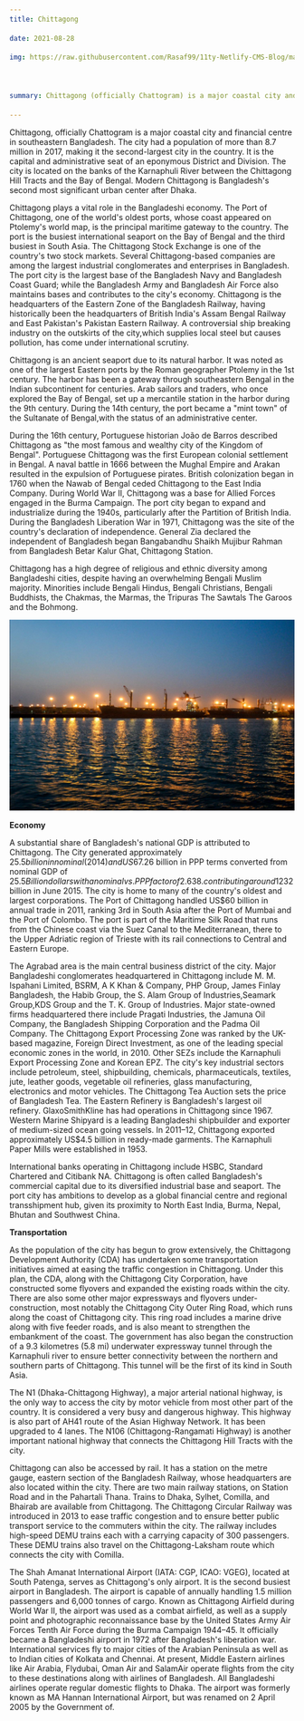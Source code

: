 ```yaml
---
title: Chittagong

date: 2021-08-28

img: https://raw.githubusercontent.com/Rasaf99/11ty-Netlify-CMS-Blog/main/img/chittagong-1.png



summary: Chittagong (officially Chattogram) is a major coastal city and financial centre in southeastern Bangladesh. The city had a population of more than 8.7 million in 2017, making it the second-largest city in the country. It is the capital and administrative seat of an eponymous District and Division. The city is located on the banks of the Karnaphuli River between the Chittagong Hill Tracts and the Bay of Bengal. Modern Chittagong is Bangladesh's second most significant urban center after Dhaka. 

---
```


Chittagong, officially Chattogram is a major coastal city and financial centre in southeastern Bangladesh. The city had a population of more than 8.7 million in 2017, making it the second-largest city in the country. It is the capital and administrative seat of an eponymous District and Division. The city is located on the banks of the Karnaphuli River between the Chittagong Hill Tracts and the Bay of Bengal. Modern Chittagong is Bangladesh's second most significant urban center after Dhaka.

Chittagong plays a vital role in the Bangladeshi economy. The Port of Chittagong, one of the world's oldest ports, whose coast appeared on Ptolemy's world map, is the principal maritime gateway to the country. The port is the busiest international seaport on the Bay of Bengal and the third busiest in South Asia. The Chittagong Stock Exchange is one of the country's two stock markets. Several Chittagong-based companies are among the largest industrial conglomerates and enterprises in Bangladesh. The port city is the largest base of the Bangladesh Navy and Bangladesh Coast Guard; while the Bangladesh Army and Bangladesh Air Force also maintains bases and contributes to the city's economy. Chittagong is the headquarters of the Eastern Zone of the Bangladesh Railway, having historically been the headquarters of British India's Assam Bengal Railway and East Pakistan's Pakistan Eastern Railway. A controversial ship breaking industry on the outskirts of the city,which supplies local steel but causes pollution, has come under international scrutiny.

Chittagong is an ancient seaport due to its natural harbor. It was noted as one of the largest Eastern ports by the Roman geographer Ptolemy in the 1st century. The harbor has been a gateway through southeastern Bengal in the Indian subcontinent for centuries. Arab sailors and traders, who once explored the Bay of Bengal, set up a mercantile station in the harbor during the 9th century. During the 14th century, the port became a "mint town" of the Sultanate of Bengal,with the status of an administrative center.

During the 16th century, Portuguese historian João de Barros described Chittagong as "the most famous and wealthy city of the Kingdom of Bengal". Portuguese Chittagong was the first European colonial settlement in Bengal. A naval battle in 1666 between the Mughal Empire and Arakan resulted in the expulsion of Portuguese pirates. British colonization began in 1760 when the Nawab of Bengal ceded Chittagong to the East India Company. During World War II, Chittagong was a base for Allied Forces engaged in the Burma Campaign. The port city began to expand and industrialize during the 1940s, particularly after the Partition of British India. During the Bangladesh Liberation War in 1971, Chittagong was the site of the country's declaration of independence. General Zia declared the independent of Bangladesh began Bangabandhu Shaikh Mujibur Rahman from Bangladesh Betar Kalur Ghat, Chittagong Station.

Chittagong has a high degree of religious and ethnic diversity among Bangladeshi cities, despite having an overwhelming Bengali Muslim majority. Minorities include Bengali Hindus, Bengali Christians, Bengali Buddhists, the Chakmas, the Marmas, the Tripuras The Sawtals The Garoos and the Bohmong.


<p class="-post-img-wrapper-lg"><img class="-post-img-md" src="https://raw.githubusercontent.com/Rasaf99/11ty-Netlify-CMS-Blog/main/img/chittagong-2.png" alt="chittagong"></p>


**Economy**


A substantial share of Bangladesh's national GDP is attributed to Chittagong. The City generated approximately $25.5 billion in nominal (2014) and US$67.26 billion in PPP terms converted from nominal GDP of $25.5 Billion dollars with a nominal vs. PPP factor of 2.638. contributing around 12% of the nation's economy. Chittagong generates for 40% of Bangladesh's industrial output, 80% of its international trade and 50% of its governmental revenue. The Chittagong Stock Exchange has more than 700 listed companies, with a market capitalisation of US$32 billion in June 2015. The city is home to many of the country's oldest and largest corporations. The Port of Chittagong handled US$60 billion in annual trade in 2011, ranking 3rd in South Asia after the Port of Mumbai and the Port of Colombo. The port is part of the Maritime Silk Road that runs from the Chinese coast via the Suez Canal to the Mediterranean, there to the Upper Adriatic region of Trieste with its rail connections to Central and Eastern Europe.

The Agrabad area is the main central business district of the city. Major Bangladeshi conglomerates headquartered in Chittagong include M. M. Ispahani Limited, BSRM, A K Khan & Company, PHP Group, James Finlay Bangladesh, the Habib Group, the S. Alam Group of Industries,Seamark Group,KDS Group and the T. K. Group of Industries. Major state-owned firms headquartered there include Pragati Industries, the Jamuna Oil Company, the Bangladesh Shipping Corporation and the Padma Oil Company. The Chittagong Export Processing Zone was ranked by the UK-based magazine, Foreign Direct Investment, as one of the leading special economic zones in the world, in 2010. Other SEZs include the Karnaphuli Export Processing Zone and Korean EPZ. The city's key industrial sectors include petroleum, steel, shipbuilding, chemicals, pharmaceuticals, textiles, jute, leather goods, vegetable oil refineries, glass manufacturing, electronics and motor vehicles. The Chittagong Tea Auction sets the price of Bangladesh Tea. The Eastern Refinery is Bangladesh's largest oil refinery. GlaxoSmithKline has had operations in Chittagong since 1967. Western Marine Shipyard is a leading Bangladeshi shipbuilder and exporter of medium-sized ocean going vessels. In 2011–12, Chittagong exported approximately US$4.5 billion in ready-made garments. The Karnaphuli Paper Mills were established in 1953.

International banks operating in Chittagong include HSBC, Standard Chartered and Citibank NA. Chittagong is often called Bangladesh's commercial capital due to its diversified industrial base and seaport. The port city has ambitions to develop as a global financial centre and regional transshipment hub, given its proximity to North East India, Burma, Nepal, Bhutan and Southwest China.


**Transportation**

As the population of the city has begun to grow extensively, the Chittagong Development Authority (CDA) has undertaken some transportation initiatives aimed at easing the traffic congestion in Chittagong. Under this plan, the CDA, along with the Chittagong City Corporation, have constructed some flyovers and expanded the existing roads within the city. There are also some other major expressways and flyovers under-construction, most notably the Chittagong City Outer Ring Road, which runs along the coast of Chittagong city. This ring road includes a marine drive along with five feeder roads, and is also meant to strengthen the embankment of the coast. The government has also began the construction of a 9.3 kilometres (5.8 mi) underwater expressway tunnel through the Karnaphuli river to ensure better connectivity between the northern and southern parts of Chittagong. This tunnel will be the first of its kind in South Asia.

The N1 (Dhaka-Chittagong Highway), a major arterial national highway, is the only way to access the city by motor vehicle from most other part of the country. It is considered a very busy and dangerous highway. This highway is also part of AH41 route of the Asian Highway Network. It has been upgraded to 4 lanes. The N106 (Chittagong-Rangamati Highway) is another important national highway that connects the Chittagong Hill Tracts with the city.




Chittagong can also be accessed by rail. It has a station on the metre gauge, eastern section of the Bangladesh Railway, whose headquarters are also located within the city. There are two main railway stations, on Station Road and in the Pahartali Thana. Trains to Dhaka, Sylhet, Comilla, and Bhairab are available from Chittagong. The Chittagong Circular Railway was introduced in 2013 to ease traffic congestion and to ensure better public transport service to the commuters within the city. The railway includes high-speed DEMU trains each with a carrying capacity of 300 passengers. These DEMU trains also travel on the Chittagong-Laksham route which connects the city with Comilla.



The Shah Amanat International Airport (IATA: CGP, ICAO: VGEG), located at South Patenga, serves as Chittagong's only airport. It is the second busiest airport in Bangladesh. The airport is capable of annually handling 1.5 million passengers and 6,000 tonnes of cargo. Known as Chittagong Airfield during World War II, the airport was used as a combat airfield, as well as a supply point and photographic reconnaissance base by the United States Army Air Forces Tenth Air Force during the Burma Campaign 1944–45.  It officially became a Bangladeshi airport in 1972 after Bangladesh's liberation war. International services fly to major cities of the Arabian Peninsula as well as to Indian cities of Kolkata and Chennai. At present, Middle Eastern airlines like Air Arabia, Flydubai, Oman Air and SalamAir operate flights from the city to these destinations along with airlines of Bangladesh. All Bangladeshi airlines operate regular domestic flights to Dhaka. The airport was formerly known as MA Hannan International Airport, but was renamed on 2 April 2005 by the Government of.

